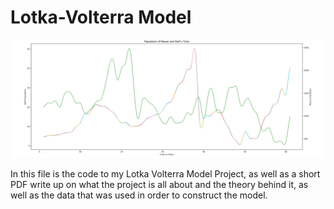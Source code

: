 # Lotka-Volterra Model

<p align="center">
  <img src="/images/Predator_Prey.png">
</p>

In this file is the code to my Lotka Volterra Model Project, as well as a short PDF write up on what the project is all about and the theory behind it, 
as well as the data that was used in order to construct the model.
